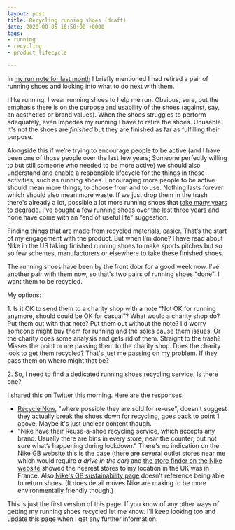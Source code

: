 ```yaml
---
layout: post
title: Recycling running shoes (draft)
date: 2020-08-05 16:50:00 +0000
tags:
- running
- recycling
- product lifecycle

---
```

In [my run note for last month](/run-note-for-july-2020/) I briefly mentioned I had retired a pair of running shoes and looking into what to do next with them.

I like running. I wear running shoes to help me run. Obvious, sure, but the emphasis there is on the purpose and usability of the shoes (against, say, an aesthetics or brand values). When the shoes struggles to perform adequately, even impedes my running I have to retire the shoes. Unusable. It's not the shoes are _finished_ but they are finished as far as fulfilling their purpose.

Alongside this if we’re trying to encourage people to be active (and I have been one of those people over the last few years; Someone perfectly willing to but still someone who needed to be more active) we should also understand and enable a responsible lifecycle for the things in those activities, such as running shoes. Encouraging more people to be active should mean more things, to choose from and to use. Nothing lasts forever which should also mean more waste. If we just drop them in the trash there's already a lot, possible a lot more running shoes that [take many years to degrade](https://www.theguardian.com/fashion/2020/mar/21/some-soles-last-1000-years-in-landfill-the-truth-about-the-sneaker-mountain). I've bought a few running shoes over the last three years and none have come with an “end of useful life” suggestion.

Finding things that are made from recycled materials, easier. That’s the start of my engagement with the product. But when I’m done? I have read about Nike in the US taking finished running shoes to make sports pitches but so so few schemes, manufacturers or elsewhere to take these finished shoes.

The running shoes have been by the front door for a good week now. I’ve another pair with them now, so that's two pairs of running shoes "done". I want them to be recycled.

My options:

1\. Is it OK to send them to a charity shop with a note “Not OK for running anymore, should could be OK for casual”? What would a charity shop do? Put them out with that note? Put them out without the note? I'd worry someone might buy them for running and the soles cause them issues. Or the charity does some analysis and gets rid of them. Straight to the trash? Misses the point or me passing them to the charity shop. Does the charity look to get them recycled? That's just me passing on my problem. If they pass them on where might that be?

2\. So, I need to find a dedicated running shoes recycling service. Is there one?

I shared this on Twitter this morning. Here are the responses.

* [Recycle Now](https://www.recyclenow.com/what-to-do-with/shoes-boots-0), "where possible they are sold for re-use", doesn't suggest they actually break the shoes down for recycling, goes back to point 1 above. Maybe it's just unclear content though.
* "Nike have their Reuse-a-shoe recycling service, which accepts any brand. Usually there are bins in every store, near the counter, but not sure what’s happening during lockdown." There's no indication on the Nike GB website this is the case (there are several outlet stores near me which would require _a drive in the car_) and [the store finder on the Nike website](https://www.nike.com/gb/help/a/recycle-shoes) showed the nearest stores to my location in the UK was in France. Also [Nike's GB sustainability page](https://www.nike.com/gb/sustainability) doesn't reference being able to return shoes. (It does detail moves Nike are making to be more environmentally friendly though.)

This is just the first version of this page. If you know of any other ways of getting my running shoes recycled let me know. I'll keep looking too and update this page when I get any further information.